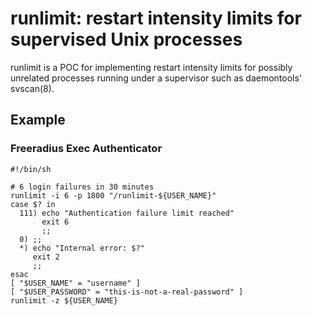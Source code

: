 runlimit: restart intensity limits for supervised Unix processes
================================================================

runlimit is a POC for implementing restart intensity limits for possibly
unrelated processes running under a supervisor such as daemontools'
svscan(8).

Example
-------

### Freeradius Exec Authenticator

~~~ shell
#!/bin/sh

# 6 login failures in 30 minutes
runlimit -i 6 -p 1800 "/runlimit-${USER_NAME}"
case $? in
  111) echo "Authentication failure limit reached"
       exit 6
       ;;
  0) ;;
  *) echo "Internal error: $?"
     exit 2
     ;;
esac
[ "$USER_NAME" = "username" ]
[ "$USER_PASSWORD" = "this-is-not-a-real-password" ]
runlimit -z ${USER_NAME}
~~~
